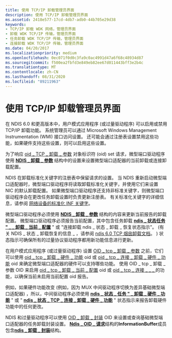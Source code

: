 ```yaml
---
title: 使用 TCP/IP 卸载管理员界面
description: 使用 TCP/IP 卸载管理员界面
ms.assetid: 2418e577-17cd-4db7-adb0-44b705e29d38
keywords:
- TCP/IP 卸载 WDK 网络，管理员界面
- 卸载 WDK TCP/IP 传输，管理员界面
- 任务卸载 WDK TCP/IP 传输，管理员界面
- 连接卸载 WDK TCP/IP 传输，管理员界面
ms.date: 04/20/2017
ms.localizationpriority: medium
ms.openlocfilehash: 0ec071f0d0c3fa9c0ac4991d47a6f68c48934d87
ms.sourcegitcommit: f500ea2fbfd3e849eb82ee67d011443bff3e2b4c
ms.translationtype: MT
ms.contentlocale: zh-CN
ms.lasthandoff: 08/31/2020
ms.locfileid: "89211963"
---
```

# <a name="using-the-tcpip-offload-administrator-interface"></a>使用 TCP/IP 卸载管理员界面





在 NDIS 6.0 和更高版本中，用户模式应用程序 (或过量驱动程序) 可以启用或禁用 TCP/IP 卸载功能。 系统管理员可以通过 Microsoft Windows Management Instrumentation (WMI) 接口访问设置。 还可能会通过注册表设置禁用这些功能，如果硬件支持这些设置，则可以启用这些设置。

为了响应 [oid \_ TCP \_ 卸载 \_ 参数](./oid-tcp-offload-parameters.md) 对象标识符 (oid) set 请求，微型端口驱动程序使用 [**NDIS \_ 卸载 \_ 参数**](/windows-hardware/drivers/ddi/ntddndis/ns-ntddndis-_ndis_offload_parameters) 结构中的设置来设置微型端口适配器的当前卸载或连接卸载配置。

NDIS 在卸载标准化关键字的注册表中保留请求的设置。 当 NDIS 重新启动微型端口适配器时，微型端口驱动程序将读取卸载标准化关键字，并使用它们来设置 NIC 的默认卸载配置。 如果微型端口驱动程序还支持非标准关键字，则微型端口驱动程序会在更改任务卸载设置时负责更新注册表。 有关标准化关键字的详细信息，请参阅 [网络设备的标准化 INF 关键字](standardized-inf-keywords-for-network-devices.md)。

微型端口驱动程序必须使用 [**NDIS \_ 卸载 \_ 参数**](/windows-hardware/drivers/ddi/ntddndis/ns-ntddndis-_ndis_offload_parameters) 结构的内容来更新当前报告的卸载配置。 微型端口驱动程序必须报告当前配置，其中包含任务卸载 [**ndis \_ 状态任务 " \_ \_ 卸载 \_ 当前 \_ 配置**](./ndis-status-task-offload-current-config.md) " 或 "连接卸载 ndis \_ 状态 \_ 卸载 \_ 恢复状态指示"。  (有关 NDIS \_ 状态 \_ 卸载恢复的信息 \_ ，请参阅 [ndis 6.0 TCP 烟囱卸载文档](full-tcp-offload.md)。 ) 状态指示可确保所有的过量协议驱动程序都用新功能信息进行更新。

在用户模式应用程序 (或过量驱动程序) 设置 [OID \_ tcp \_ 卸载 \_ 参数](./oid-tcp-offload-parameters.md) 之前，它们可以使用 [oid \_ tcp \_ 卸载 \_ 硬件 \_ 功能](./oid-tcp-offload-hardware-capabilities.md) oid 或 [oid \_ tcp \_ 连接 \_ 卸载 \_ 硬件 \_ 功能](./oid-tcp-connection-offload-hardware-capabilities.md) oid 来确定微型端口适配器的硬件可以支持哪些功能。 使用 OID \_ tcp \_ 卸载 \_ 参数 OID 来启用 [oid \_ tcp \_ 卸载 \_ 当前 \_ 配置](./oid-tcp-offload-current-config.md) oid 或 [oid \_ tcp \_ 连接 \_ \_ \_ ](./oid-tcp-connection-offload-current-config.md) 的功能，以确保当前未启用当前配置 oid 报告。

例如，如果硬件功能改变 (例如，因为 MUX 中间驱动程序切换为差异基础微型端口适配器) ，所以，中间驱动程序必须使用 [**ndis \_ 状态 \_ 任务 " \_ 卸载 \_ 硬件 \_ 功能**](./ndis-status-task-offload-hardware-capabilities.md) " 或 " [**ndis \_ 状态 \_ TCP \_ 连接 \_ 卸载 \_ 硬件 \_ 功能**](./ndis-status-tcp-connection-offload-hardware-capabilities.md) " 状态指示来报告卸载硬件功能中的任何更改。

NDIS 和过量驱动程序可以使用 [OID \_ 卸载 \_ 封装](./oid-offload-encapsulation.md) OID 来设置或查询基础微型端口适配器的任务卸载封装设置。 [**Ndis \_ OID \_ 请求**](/windows-hardware/drivers/ddi/ndis/ns-ndis-_ndis_oid_request)结构的**InformationBuffer**成员包含[**ndis \_ 卸载 \_ 封装**](/windows-hardware/drivers/ddi/ndis/ns-ndis-_ndis_offload_encapsulation)结构。

 

